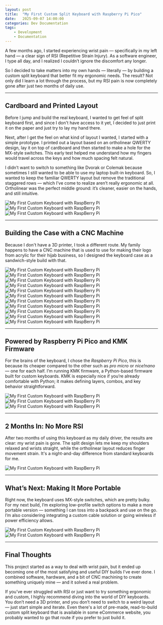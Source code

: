 ```yaml
---
layout: post
title:  "My First Custom Split Keyboard with Raspberry Pi Pico"
date:   2025-09-07 14:00:00
categories: Dev Documentation
tags:
    - Development
    - Documentation
---
```


A few months ago, I started experiencing wrist pain — specifically in my left
hand — a clear sign of RSI (Repetitive Strain Injury). As a software engineer,
I type all day, and I realized I couldn’t ignore the discomfort any longer.

So I decided to take matters into my own hands — literally — by building a
custom split keyboard that better fit my ergonomic needs. The result? Not only
did I learn a lot through the process, but my RSI pain is now completely gone
after just two months of daily use.

---

## Cardboard and Printed Layout

Before I jump and build the real keyboard, I wanted to get feel of split
keyboard first, and since I don't have access to it yet, I decided to just
print it on the paper and just try to lay my hand there.

Next, after I get the feel on what kind of layout I wanted, I started with a
simple prototype. I printed out a layout based on an ortholinear QWERTY design,
lay it on top of cardboard and then started to make a hole for the MX-style
switches. This early test helped me understand how my fingers would travel
across the keys and how much spacing felt natural.

I didn’t want to switch to something like Dvorak or Colemak because sometimes I
still wanted to be able to use my laptop built-in keyboard. So, I wanted to
keep the familiar QWERTY layout but remove the traditional staggered rows —
which I’ve come to realize aren’t really ergonomic at all. Ortholinear was the
perfect middle ground: it’s cleaner, easier on the hands, and still intuitive.

![My First Custom Keyboard with RaspBerry Pi](/postimages/IMG_20250326_122404-small.jpg)
![My First Custom Keyboard with RaspBerry Pi](/postimages/IMG_20250326_122321-small.jpg)
![My First Custom Keyboard with RaspBerry Pi](/postimages/IMG_20250326_150536-small.jpg)

---

## Building the Case with a CNC Machine

Because I don't have a 3D printer, I took a different route. My family happens
to have a CNC machine that is used to use for making their logo from acrylic
for their hijab business, so I designed the keyboard case as a sandwich-style
build with that.

![My First Custom Keyboard with RaspBerry Pi](/postimages/IMG_20250327_130202-small.jpg)
![My First Custom Keyboard with RaspBerry Pi](/postimages/IMG_20250327_130445-small.jpg)
![My First Custom Keyboard with RaspBerry Pi](/postimages/IMG_20250327_135606-small.jpg)
![My First Custom Keyboard with RaspBerry Pi](/postimages/IMG_20250330_103405-small.jpg)
![My First Custom Keyboard with RaspBerry Pi](/postimages/IMG_20250330_122529-small.jpg)
![My First Custom Keyboard with RaspBerry Pi](/postimages/IMG_20250330_122540-small.jpg)
![My First Custom Keyboard with RaspBerry Pi](/postimages/IMG_20250330_124242-small.jpg)
![My First Custom Keyboard with RaspBerry Pi](/postimages/IMG_20250404_081853-small.jpg)
![My First Custom Keyboard with RaspBerry Pi](/postimages/IMG_20250404_081924-small.jpg)
![My First Custom Keyboard with RaspBerry Pi](/postimages/IMG_20250404_082008-small.jpg)
![My First Custom Keyboard with RaspBerry Pi](/postimages/IMG_20250409_234659-small.jpg)

---

## Powered by Raspberry Pi Pico and KMK Firmware

For the brains of the keyboard, I chose the *Raspberry Pi Pico*, this is
because its cheaper compared to the other such as *pro micro* or *nice!nano* —
one for each half. I’m running KMK firmware, a Python-based firmware built for
custom keyboards. KMK is especially nice if you’re already comfortable with
Python; it makes defining layers, combos, and key behavior straightforward.

![My First Custom Keyboard with RaspBerry Pi](/postimages/IMG_20250411_094339-small.jpg)
![My First Custom Keyboard with RaspBerry Pi](/postimages/IMG_20250411_094348-small.jpg)
![My First Custom Keyboard with RaspBerry Pi](/postimages/IMG_20250417_081701-small.jpg)

---

## 2 Months In: No More RSI

After two months of using this keyboard as my daily driver, the results are
clear: my wrist pain is gone. The split design lets me keep my shoulders
relaxed and wrists straight, while the ortholinear layout reduces finger
movement strain. It's a night-and-day difference from standard keyboards for
me.

![My First Custom Keyboard with RaspBerry Pi](/postimages/IMG_20250423_151918-small.jpg)

---

## What’s Next: Making It More Portable

Right now, the keyboard uses MX-style switches, which are pretty bulky. For my
next build, I’m exploring low-profile switch options to make a more portable
version — something I can toss into a backpack and use on the go. I’m also
considering integrating a custom cable solution or going wireless if power
efficiency allows.

![My First Custom Keyboard with RaspBerry Pi](/postimages/IMG_20250417_134233-small.jpg)
![My First Custom Keyboard with RaspBerry Pi](/postimages/IMG_20250417_134240-small.jpg)

---

## Final Thoughts

This project started as a way to deal with wrist pain, but it ended up becoming
one of the most satisfying and useful DIY builds I’ve ever done. I combined
software, hardware, and a bit of CNC machining to create something uniquely
mine — and it solved a real problem.

If you’ve ever struggled with RSI or just want to try something ergonomic and
custom, I highly recommend diving into the world of DIY keyboards. You don’t
need a 3D printer, and you don’t need to switch to a weird layout — just start
simple and iterate. Even there's a lot of pre-made, read-to-build custom split
keyboard that is available in some eCommerce website, you probably wanted to go
that route if you prefer to just build it.

